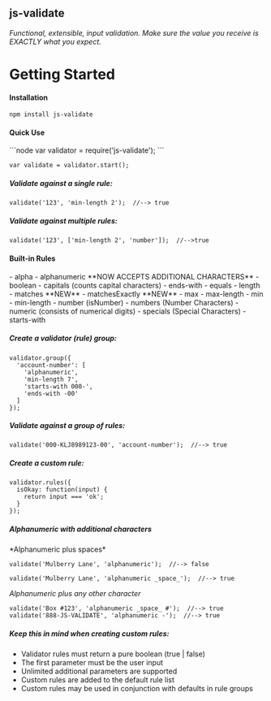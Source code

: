 <h2>js-validate</h2>
<i>Functional, extensible, input validation.  Make sure the value you receive is EXACTLY what you expect.</i>

<h1>Getting Started</h1>

<h4>Installation</h4>

    npm install js-validate

<h4>Quick Use</h4>
```node
var validator = require('js-validate');
```

```
var validate = validator.start();
```

<h5>Validate against a single rule:</h5>

    validate('123', 'min-length 2');  //--> true

<h5>Validate against multiple rules:</h5>

    validate('123', ['min-length 2', 'number']);  //-->true

<h4>Built-in Rules</h4>
- alpha
- alphanumeric **NOW ACCEPTS ADDITIONAL CHARACTERS**
- boolean
- capitals (counts capital characters)
- ends-with
- equals
- length
- matches **NEW**
- matchesExactly **NEW**
- max
- max-length
- min
- min-length
- number (isNumber)
- numbers (Number Characters)
- numeric (consists of numerical digits)
- specials (Special Characters)
- starts-with

<h5>Create a validator (rule) group:</h5>

    validator.group({
      'account-number': [
        'alphanumeric',
        'min-length 7',
        'starts-with 000-',
        'ends-with -00'
      ]
    });

<h5>Validate against a group of rules:</h5>

    validate('000-KLJ8989123-00', 'account-number');  //--> true

<h5>Create a custom rule:</h5>

    validator.rules({
      isOkay: function(input) {
        return input === 'ok';
      }
    });

<h5>Alphanumeric with additional characters</h5>
*Alphanumeric plus spaces*
    
    validate('Mulberry Lane', 'alphanumeric');  //--> false
    
    validate('Mulberry Lane', 'alphanumeric _space_');  //--> true
    
*Alphanumeric plus any other character*
    
    validate('Box #123', 'alphanumeric _space_ #');  //--> true
    validate('888-JS-VALIDATE', 'alphanumeric -');  //--> true

<h5>Keep this in mind when creating custom rules:</h5>

- Validator rules must return a pure boolean (true | false)
- The first parameter must be the user input
- Unlimited additional parameters are supported
- Custom rules are added to the default rule list
- Custom rules may be used in conjunction with defaults in rule groups
